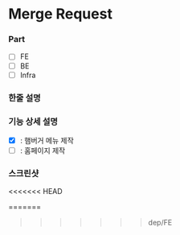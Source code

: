 # Merge Request

### Part
- [ ] FE
- [ ] BE
- [ ] Infra

### 한줄 설명


### 기능 상세 설명
- [x] : 햄버거 메뉴 제작
- [ ] : 홈페이지 제작

### 스크린샷
<<<<<<< HEAD

=======
>>>>>>> dep/FE
